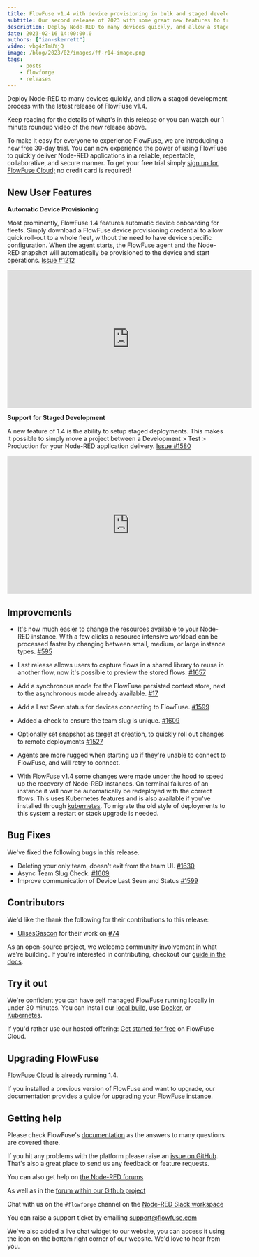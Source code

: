 ```yaml
---
title: FlowFuse v1.4 with device provisioning in bulk and staged development process
subtitle: Our second release of 2023 with some great new features to try out.
description: Deploy Node-RED to many devices quickly, and allow a staged development process with the latest release of FlowFuse v1.4.
date: 2023-02-16 14:00:00.0
authors: ["ian-skerrett"]
video: vbg4zTmUYjQ
image: /blog/2023/02/images/ff-r14-image.png
tags:
    - posts
    - flowforge
    - releases
---
```


Deploy Node-RED to many devices quickly, and allow a staged development process with the latest release of FlowFuse v1.4.

<!--more-->

Keep reading for the details of what's in this release or you can watch our 1 minute roundup video of the new release above.

To make it easy for everyone to experience FlowFuse, we are introducing a new free 30-day trial. You can now experience the power of using FlowFuse to quickly deliver Node-RED applications in a reliable, repeatable, collaborative, and secure manner. To get your free trial simply [sign up for FlowFuse Cloud;](https://app.flowforge.com/account/create) no credit card is required!

## New User Features


**Automatic Device Provisioning**

Most prominently, FlowFuse 1.4 features automatic device onboarding for fleets. Simply download a FlowFuse device provisioning credential to allow quick roll-out to a whole fleet, without the need to have device specific configuration. When the agent starts, the FlowFuse agent and the Node-RED snapshot will automatically be provisioned to the device and start operations. [Issue #1212](https://github.com/flowforge/flowforge/issues/1212)


<div><iframe width="560" height="315" src="https://www.youtube.com/embed/XTVw4O4-Crg" title="YouTube video player" frameborder="0" allow="accelerometer; autoplay; clipboard-write; encrypted-media; gyroscope; picture-in-picture" allowfullscreen></iframe>

**Support for Staged Development**

A new feature of 1.4 is the ability to setup staged deployments. This makes it possible to simply move a project between a Development > Test > Production for your Node-RED application delivery. [Issue #1580](https://github.com/flowforge/flowforge/issues/1580)


<div><iframe width="560" height="315" src="https://www.youtube.com/embed/6QOmotlrwWw" title="YouTube video player" frameborder="0" allow="accelerometer; autoplay; clipboard-write; encrypted-media; gyroscope; picture-in-picture" allowfullscreen></iframe>

## Improvements

- It's now much easier to change the resources available to your Node-RED instance. With a few clicks a resource intensive workload can be processed faster by changing between small, medium, or large instance types. [#595](https://github.com/flowforge/flowforge/issues/595)

- Last release allows users to capture flows in a shared library to reuse in another flow, now it's possible to preview the stored flows. [#1657](https://github.com/flowforge/flowforge/issues/1657)

- Add a synchronous mode for the FlowFuse persisted context store, next to the asynchronous mode already available. [#17](https://github.com/flowforge/flowforge-nr-persistent-context/issues/17)

- Add a Last Seen status for devices connecting to FlowFuse. [#1599](https://github.com/flowforge/flowforge/issues/1599)

- Added a check to ensure the team slug is unique. [#1609](https://github.com/flowforge/flowforge/issues/1609)

- Optionally set snapshot as target at creation, to quickly roll out changes to remote deployments [#1527](https://github.com/flowforge/flowforge/issues/1527)
- Agents are more rugged when starting up if they're unable to connect to FlowFuse, and will retry to connect.

- With FlowFuse v1.4 some changes were made under the hood to speed up the recovery
of Node-RED instances. On terminal failures of an instance it will now be
automatically be redeployed with the correct flows. This uses Kubernetes features
and is also available if you've installed through [kubernetes](https://flowforge.com/docs/install/kubernetes/).
To migrate the old style of deployments to this system a restart or stack upgrade is needed.

## Bug Fixes

We've fixed the following bugs in this release.
- Deleting your only team, doesn't exit from the team UI. [#1630](https://github.com/flowforge/flowforge/issues/1630)
- Async Team Slug Check. [#1609](https://github.com/flowforge/flowforge/issues/1609)
- Improve communication of Device Last Seen and Status [#1599](https://github.com/flowforge/flowforge/issues/1599)


## Contributors

We'd like the thank the following for their contributions to this release:
- [UlisesGascon](https://github.com/UlisesGascon) for their work on [#74](https://github.com/flowforge/installer/pull/74)

As an open-source project, we welcome community involvement in what we're building.
If you're interested in contributing, checkout our [guide in the docs](https://flowforge.com/docs/contribute/).

## Try it out

We're confident you can have self managed FlowFuse running locally in under 30 minutes.
You can install our [local build](https://flowforge.com/docs/install/local/), use [Docker](https://flowforge.com/docs/install/docker/), or [Kubernetes](https://flowforge.com/docs/install/kubernetes/).

If you'd rather use our hosted offering: [Get started for free](https://app.flowforge.com/account/create) on FlowFuse Cloud.

## Upgrading FlowFuse

[FlowFuse Cloud](https://app.flowforge.com) is already running 1.4.

If you installed a previous version of FlowFuse and want to upgrade, our documentation provides a
guide for [upgrading your FlowFuse instance](https://flowforge.com/docs/upgrade/).

## Getting help

Please check FlowFuse's [documentation](https://flowforge.com/docs/) as the answers to many questions are covered there.

If you hit any problems with the platform please raise an [issue on GitHub](https://github.com/flowforge/flowforge/issues).
That's also a great place to send us any feedback or feature requests.

You can also get help on [the Node-RED forums](https://discourse.nodered.org/)

As well as in the [forum within our Github project](https://github.com/flowforge/flowforge/discussions)

Chat with us on the `#flowforge` channel on the [Node-RED Slack workspace](https://nodered.org/slack)

You can raise a support ticket by emailing [support@flowfuse.com](mailto:support@flowfuse.com)

We've also added a live chat widget to our website, you can access it using the icon on the bottom right corner of our website. We'd love to hear from you.
